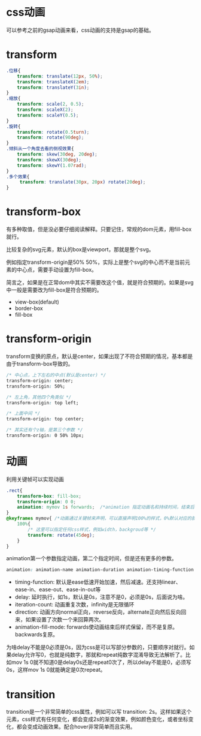 # css动画
可以参考之前的gsap动画来看，css动画的支持是gsap的基础。
# transform
```css
.位移{
    transform: translate(12px, 50%);
    transform: translateX(2em);
    transform: translateY(3in);
}
.缩放{
    transform: scale(2, 0.5);
    transform: scaleX(2);
    transform: scaleY(0.5);
}
.旋转{
    transform: rotate(0.5turn);
    transform: rotate(90deg);
}
.倾斜从一个角度去看的侧视效果{
    transform: skew(30deg, 20deg);
    transform: skewX(30deg);
    transform: skewY(1.07rad);
}
.多个效果{
     transform: translate(30px, 20px) rotate(20deg);
}
```
# transform-box
有多种取值，但是没必要仔细阅读解释。只要记住，常规的dom元素，用fill-box就行。

比较复杂的svg元素，默认的box是viewport，那就是整个svg。

例如指定transform-origin是50% 50%，实际上是整个svg的中心而不是当前元素的中心点，需要手动设置为fill-box。


简言之，如果是在正常dom中其实不需要改这个值，就是符合预期的。如果是svg中一般是需要改为fill-box是符合预期的。

- view-box(default)
- border-box
- fill-box

# transform-origin
transform变换的原点，默认是center，如果出现了不符合预期的情况，基本都是由于transform-box导致的。
```css
/* 中心点，上下左右的中点(默认是center) */
transform-origin: center; 
transform-origin: 50%;

/* 左上角，其他四个角类似 */
transform-origin: top left; 

/* 上面中间 */
transform-origin: top center;

/* 其实还有个z轴，是第三个参数 */
transform-origin: 0 50% 10px;
```

# 动画
利用关键帧可以实现动画
```css
.rect{
    transform-box: fill-box;
    transform-origin: 0 0;
    animation: mymov 1s forwards;  /*animation 指定动画名和持续时间，结束后保持*/ 
}
@keyframes mymov{ /*动画通过关键帧来声明，可以直接声明100%的样式，0%默认对应的就是静态css效果*/
    100%{
        /* 这里可以指定任何css样式，例如width，backgroud等 */
        transform: rotate(45deg); 
    }
}
```

animation第一个参数指定动画，第二个指定时间，但是还有更多的参数。
```css
animation: animation-name animation-duration animation-timing-function animation-delay animation-iteration-count animation-direction animation-fill-mode animation-play-state
```
- timing-function: 默认是ease低速开始加速，然后减速。还支持linear、ease-in、ease-out、ease-in-out等
- delay: 延时执行，如1s，默认是0s，注意不是0，必须是0s，后面说为啥。
- iteration-count: 动画重复次数，infinity是无限循环
- direction: 动画方向normal正向，reverse反向，alternate正向然后反向回来，如果设置了次数一个来回算两次。
- animation-fill-mode: forwards使动画结束后样式保留，而不是复原。backwards复原。

为啥delay不能是0必须是0s，因为css是可以写部分参数的，只要顺序对就行。如果delay允许写0，也就是纯数字，那就和repeat纯数字混淆导致无法解析了。比如mov 1s 0就不知道0是delay0s还是repeat0次了，所以delay不能是0，必须写0s，这样mov 1s 0就能确定是0次repeat。
# transition
transition是一个非常简单的css属性，例如可以写 transition: 2s。这样如果这个元素，css样式有任何变化，都会变成2s的渐变效果，例如颜色变化，或者坐标变化，都会变成动画效果。配合hover非常简单而且实用。
